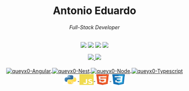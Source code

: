<h1 align="center">Antonio Eduardo</h1>
<h6 align="center">Full-Stack Developer</h6>

<p align="center">
<a href="https://www.linkedin.com/in/antonio-eg-moreira/"><img src="https://img.shields.io/badge/linkedin-%230077B5.svg?style=for-the-badge&logo=linkedin&logoColor=white" /></a>
<a href="mailto:tonyeg2020@gmail.com"><img src="https://img.shields.io/badge/Gmail-D14836?style=for-the-badge&logo=gmail&logoColor=white" /></a>
<a href="https://api.whatsapp.com/send?phone=5519998867749"><img src="https://img.shields.io/badge/WhatsApp-25D366?style=for-the-badge&logo=whatsapp&logoColor=white" /></a>
<a href="https://www.twitch.tv/quequeixo" target="_blank"><img src="https://img.shields.io/badge/Twitch-9146FF?style=for-the-badge&logo=twitch&logoColor=white" target="_blank"></a>
</p>

<div align="center">
  <a href="https://github.com/queyx0">
  <img height="180em" src="https://github-readme-stats.vercel.app/api?username=queyx0&show_icons=true&theme=chartreuse-dark&include_all_commits=false&count_private=true"/>
  <img height="180em" src="https://github-readme-stats.vercel.app/api/top-langs/?username=queyx0&hide=jupyter%20notebook,shell,sass,java&layout=compact&langs_count=78&theme=chartreuse-dark"/>
</div>
<div style="display: inline_block"  align="center"><br>
  <img align="center" alt="queyx0-Angular" height="30" width="40" src="https://cdn.jsdelivr.net/gh/devicons/devicon/icons/angularjs/angularjs-original.svg">
  <img align="center" alt="queyx0-Nest" height="30" width="40" src="https://cdn.jsdelivr.net/gh/devicons/devicon/icons/nestjs/nestjs-plain.svg">
  <img align="center" alt="queyx0-Node" height="30" width="40" src="https://cdn.jsdelivr.net/gh/devicons/devicon/icons/nodejs/nodejs-original.svg">
  <img align="center" alt="queyx0-Typescript" height="30" width="40" src="https://cdn.jsdelivr.net/gh/devicons/devicon/icons/typescript/typescript-original.svg">
  <img align="center" alt="queyx0-Python" height="30" width="40" src="https://raw.githubusercontent.com/devicons/devicon/master/icons/python/python-original.svg">
  <img align="center" alt="queyx0-Js" height="30" width="40" src="https://raw.githubusercontent.com/devicons/devicon/master/icons/javascript/javascript-plain.svg">
  <img align="center" alt="queyx0-HTML" height="30" width="40" src="https://raw.githubusercontent.com/devicons/devicon/master/icons/html5/html5-original.svg">
  <img align="center" alt="queyx0-CSS" height="30" width="40" src="https://raw.githubusercontent.com/devicons/devicon/master/icons/css3/css3-original.svg">
</div>
